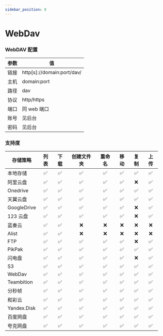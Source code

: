 ```yaml
---
sidebar_position: 8
---
```


# WebDav

### WebDAV 配置

| 参数 | 值                         |
| ---- | -------------------------- |
| 链接 | http[s]://domain:port/dav/ |
| 主机 | domain:port                |
| 路径 | dav                        |
| 协议 | http/https                 |
| 端口 | 同 web 端口                |
| 账号 | 见后台                     |
| 密码 | 见后台                     |

### 支持度

| 存储策略    | 列表 | 下载 | 创建文件夹 | 重命名 | 移动 | 复制 | 上传 |
| ----------- | :--: | :--: | :--------: | :----: | :--: | :--: | :--: |
| 本地存储    |  ✅  |  ✅  |     ✅     |   ✅   |  ✅  |  ✅  |  ✅  |
| 阿里云盘    |  ✅  |  ✅  |     ✅     |   ✅   |  ✅  |  ❌  |  ✅  |
| Onedrive    |  ✅  |  ✅  |     ✅     |   ✅   |  ✅  |  ✅  |  ✅  |
| 天翼云盘    |  ✅  |  ✅  |     ✅     |   ✅   |  ✅  |  ✅  |  ✅  |
| GoogleDrive |  ✅  |  ✅  |     ✅     |   ✅   |  ✅  |  ❌  |  ✅  |
| 123 云盘    |  ✅  |  ✅  |     ✅     |   ✅   |  ✅  |  ❌  |  ✅  |
| 蓝奏云      |  ✅  |  ✅  |     ❌     |   ❌   |  ❌  |  ❌  |  ❌  |
| Alist       |  ✅  |  ✅  |     ❌     |   ❌   |  ❌  |  ❌  |  ❌  |
| FTP         |  ✅  |  ✅  |     ✅     |   ✅   |  ✅  |  ❌  |  ✅  |
| PikPak      |  ✅  |  ✅  |     ✅     |   ✅   |  ✅  |  ✅  |  ✅  |
| 闪电盘      |  ✅  |  ✅  |     ✅     |   ✅   |  ✅  |  ❌  |  ✅  |
| S3          |  ✅  |  ✅  |     ✅     |   ✅   |  ✅  |  ✅  |  ✅  |
| WebDav      |  ✅  |  ✅  |     ✅     |   ✅   |  ✅  |  ✅  |  ✅  |
| Teambition  |  ✅  |  ✅  |     ✅     |   ✅   |  ✅  |  ✅  |  ✅  |
| 分秒帧      |  ✅  |  ✅  |     ✅     |   ✅   |  ✅  |  ✅  |  ✅  |
| 和彩云      |  ✅  |  ✅  |     ✅     |   ✅   |  ✅  |  ✅  |  ✅  |
| Yandex.Disk |  ✅  |  ✅  |     ✅     |   ✅   |  ✅  |  ✅  |  ✅  |
| 百度网盘    |  ✅  |  ✅  |     ✅     |   ✅   |  ✅  |  ✅  |  ✅  |
| 夸克网盘    |  ✅  |  ✅  |     ✅     |   ✅   |  ✅  |  ✅  |  ✅  |